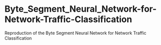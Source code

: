 # Byte_Segment_Neural_Network-for-Network-Traffic-Classification
Reproduction of the Byte Segment Neural Network for Network Traffic Classification
